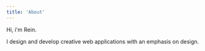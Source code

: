 ```yaml
---
title: 'About'
---
```


Hi, i'm Rein.

I design and develop creative web applications with an emphasis on design.


<!--
I love to work on projects I believe in, and will actively help improve your concept to make an incredible product.

I value friendly and personal connections with my clients.


 I'm currently looking for work. If you're interested in working with me, feel free to contact me.  -->
